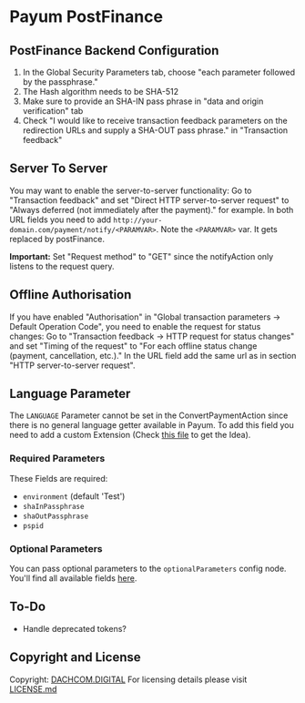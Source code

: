 # Payum PostFinance

## PostFinance Backend Configuration

1. In the Global Security Parameters tab, choose "each parameter followed by the passphrase."
2. The Hash algorithm needs to be SHA-512
3. Make sure to provide an SHA-IN pass phrase in "data and origin verification" tab
4. Check "I would like to receive transaction feedback parameters on the redirection URLs and supply a SHA-OUT pass phrase." in "Transaction feedback"

## Server To Server
You may want to enable the server-to-server functionality:
Go to "Transaction feedback" and set "Direct HTTP server-to-server request" to "Always deferred (not immediately after the payment)." for example.
In both URL fields you need to add `http://your-domain.com/payment/notify/<PARAMVAR>`. Note the `<PARAMVAR>` var. It gets replaced by postFinance.

**Important:** Set "Request method" to "GET" since the notifyAction only listens to the request query.

## Offline Authorisation
If you have enabled "Authorisation" in "Global transaction parameters -> Default Operation Code", you need to enable the request for status changes:
Go to "Transaction feedback -> HTTP request for status changes" and set "Timing of the request" to "For each offline status change (payment, cancellation, etc.)."
In the URL field add the same url as in section "HTTP server-to-server request".

## Language Parameter
The `LANGUAGE` Parameter cannot be set in the ConvertPaymentAction since there is no general language getter available in Payum.
To add this field you need to add a custom Extension (Check [this file](https://github.com/coreshop/PayumPostFinanceBundle/blob/master/src/CoreShop/Payum/PostFinance/Extension/ConvertPaymentExtension.php#L41) to get the Idea).

### Required Parameters
These Fields are required:
- `environment` (default 'Test')
- `shaInPassphrase`
- `shaOutPassphrase`
- `pspid`

### Optional Parameters
You can pass optional parameters to the `optionalParameters` config node.
You'll find all available fields [here](https://e-payment.postfinance.ch/ncol/param_cookbook.asp).

## To-Do
- Handle deprecated tokens?

## Copyright and License
Copyright: [DACHCOM.DIGITAL](http://dachcom-digital.ch)
For licensing details please visit [LICENSE.md](LICENSE.md)
